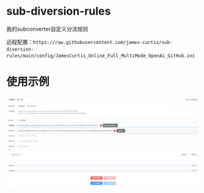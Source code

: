 # sub-diversion-rules
我的subconverter自定义分流规则

远程配置：`https://raw.githubusercontent.com/james-curtis/sub-diversion-rules/main/config/JamesCurtis_Online_Full_MultiMode_OpenAi_GitHub.ini`

# 使用示例

![1.img](docs/img/1.png)